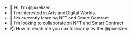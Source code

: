 - 👋 Hi, I’m @pixelizen
- 👀 I’m interested in Arts and Digital Worlds.
- 🌱 I’m currently learning NFT and Smart Contract
- 💞️ I’m looking to collaborate on NFT and Smart Contract
- 📫 How to reach me you can follow my twitter @pixelizen

<!---
pixelizen/pixelizen is a ✨ special ✨ repository because its `README.md` (this file) appears on your GitHub profile.
You can click the Preview link to take a look at your changes.
--->
